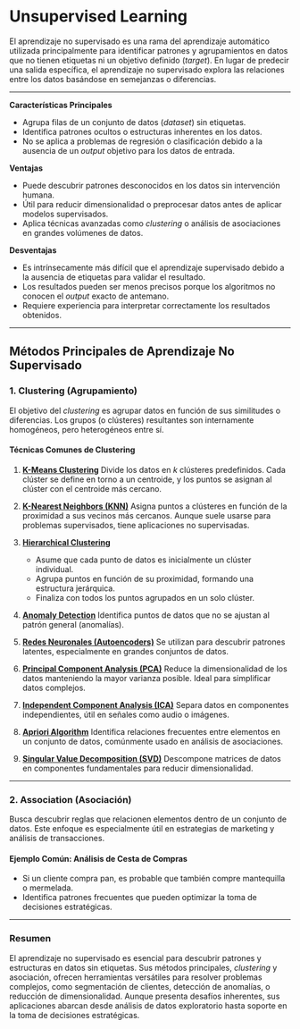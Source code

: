 # **Unsupervised Learning**

El aprendizaje no supervisado es una rama del aprendizaje automático utilizada principalmente para identificar patrones y agrupamientos en datos que no tienen etiquetas ni un objetivo definido (*target*). En lugar de predecir una salida específica, el aprendizaje no supervisado explora las relaciones entre los datos basándose en semejanzas o diferencias.

---

**Características Principales**
- Agrupa filas de un conjunto de datos (*dataset*) sin etiquetas.
- Identifica patrones ocultos o estructuras inherentes en los datos.
- No se aplica a problemas de regresión o clasificación debido a la ausencia de un *output* objetivo para los datos de entrada.

**Ventajas**
- Puede descubrir patrones desconocidos en los datos sin intervención humana.
- Útil para reducir dimensionalidad o preprocesar datos antes de aplicar modelos supervisados.
- Aplica técnicas avanzadas como *clustering* o análisis de asociaciones en grandes volúmenes de datos.

**Desventajas**
- Es intrínsecamente más difícil que el aprendizaje supervisado debido a la ausencia de etiquetas para validar el resultado.
- Los resultados pueden ser menos precisos porque los algoritmos no conocen el *output* exacto de antemano.
- Requiere experiencia para interpretar correctamente los resultados obtenidos.

---

## **Métodos Principales de Aprendizaje No Supervisado**

### **1. Clustering (Agrupamiento)**
El objetivo del *clustering* es agrupar datos en función de sus similitudes o diferencias. Los grupos (o clústeres) resultantes son internamente homogéneos, pero heterogéneos entre sí.

#### **Técnicas Comunes de Clustering**
1. [**K-Means Clustering**](data-science/004-modelado/k-means-clustering.md)
   Divide los datos en *k* clústeres predefinidos. Cada clúster se define en torno a un centroide, y los puntos se asignan al clúster con el centroide más cercano.
   
2. [**K-Nearest Neighbors (KNN)**](data-science/004-modelado/knn.md)
   Asigna puntos a clústeres en función de la proximidad a sus vecinos más cercanos. Aunque suele usarse para problemas supervisados, tiene aplicaciones no supervisadas.

3. [**Hierarchical Clustering**](data-science/004-modelado/hierarchical-clustering.md)
   - Asume que cada punto de datos es inicialmente un clúster individual.  
   - Agrupa puntos en función de su proximidad, formando una estructura jerárquica.  
   - Finaliza con todos los puntos agrupados en un solo clúster.

4. [**Anomaly Detection**](data-science/004-modelado/anomaly-detection.md)
   Identifica puntos de datos que no se ajustan al patrón general (anomalías).

5. [**Redes Neuronales (Autoencoders)**](data-science/004-modelado/autoencoders.md)
   Se utilizan para descubrir patrones latentes, especialmente en grandes conjuntos de datos.

6. [**Principal Component Analysis (PCA)**](data-science/004-modelado/pca.md)
   Reduce la dimensionalidad de los datos manteniendo la mayor varianza posible. Ideal para simplificar datos complejos.

7. [**Independent Component Analysis (ICA)**](data-science/004-modelado/ica.md)
   Separa datos en componentes independientes, útil en señales como audio o imágenes.

8. [**Apriori Algorithm**](data-science/004-modelado/apriori-algorithm.md)
   Identifica relaciones frecuentes entre elementos en un conjunto de datos, comúnmente usado en análisis de asociaciones.

9. [**Singular Value Decomposition (SVD)**](data-science/004-modelado/svd.md)
   Descompone matrices de datos en componentes fundamentales para reducir dimensionalidad.

---

### **2. Association (Asociación)**
Busca descubrir reglas que relacionen elementos dentro de un conjunto de datos. Este enfoque es especialmente útil en estrategias de marketing y análisis de transacciones.

#### **Ejemplo Común: Análisis de Cesta de Compras**  
- Si un cliente compra pan, es probable que también compre mantequilla o mermelada.
- Identifica patrones frecuentes que pueden optimizar la toma de decisiones estratégicas.

---

### **Resumen**
El aprendizaje no supervisado es esencial para descubrir patrones y estructuras en datos sin etiquetas. Sus métodos principales, *clustering* y asociación, ofrecen herramientas versátiles para resolver problemas complejos, como segmentación de clientes, detección de anomalías, o reducción de dimensionalidad. Aunque presenta desafíos inherentes, sus aplicaciones abarcan desde análisis de datos exploratorio hasta soporte en la toma de decisiones estratégicas.